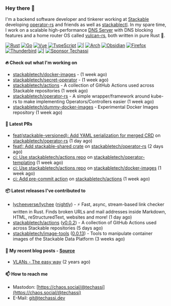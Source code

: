 ### Hey there 👋

I'm a backend software developer and tinkerer working at [Stackable][stackable] developing
[operator-rs][op-rs] and friends as well as [stackablectl][sctl]. In my spare time, I work
on a scalable high-performance [DNS Server][portal] with DNS blocking features and a home
router OS called [vulcan-rs][vulcan], both written in pure Rust 🦀.

[sctl]: https://github.com/stackabletech/stackable-cockpit
[op-rs]: https://github.com/stackabletech/operator-rs
[stackable]: https://github.com/stackabletech
[portal]: https://github.com/portal-rs/portal
[vulcan]: https://github.com/vulcan-rs

[![Rust](https://img.shields.io/badge/-Rust-141414?style=flat&logo=rust&logoColor=%23f97f39)](https://www.rust-lang.org/)
[![Go](https://img.shields.io/badge/-Go-141414?style=flat&logo=go&logoColor=%23f97f39)](https://go.dev/)
[![Vue](https://img.shields.io/badge/-Vue-141414?style=flat&logo=vuedotjs&logoColor=%23f97f39)](https://vuejs.org/)
[![TypeScript](https://img.shields.io/badge/-TypeScript-141414?style=flat&logo=typescript&logoColor=%23f97f39)](https://www.typescriptlang.org/)
![|](https://img.shields.io/badge/-%7C-141414?style=flat&logoColor=%23f97f39)
[![Arch](https://img.shields.io/badge/-Arch-141414?style=flat&logo=archlinux&logoColor=%23f97f39)](https://archlinux.org/)
[![Obsidian](https://img.shields.io/badge/-Obsidian-141414?style=flat&logo=obsidian&logoColor=%23f97f39)](https://obsidian.md/)
[![Firefox](https://img.shields.io/badge/-Firefox-141414?style=flat&logo=firefox&logoColor=%23f97f39)](https://www.mozilla.org/en-US/firefox/new/)
[![Thunderbird](https://img.shields.io/badge/-Thunderbird-141414?style=flat&logo=thunderbird&logoColor=%23f97f39)](https://www.thunderbird.net/en-US/)
![|](https://img.shields.io/badge/-%7C-141414?style=flat&logoColor=%23f97f39)
[![Sponsor Techassi](https://img.shields.io/badge/-Sponsor-141414?style=flat&logo=github&logoColor=%23f97f39)](https://github.com/sponsors/Techassi)

#### 🔥 Check out what I'm working on


- [stackabletech/docker-images](https://github.com/stackabletech/docker-images) -  (1 week ago)
- [stackabletech/secret-operator](https://github.com/stackabletech/secret-operator) -  (1 week ago)
- [stackabletech/actions](https://github.com/stackabletech/actions) - A collection of GitHub Actions used across Stackable repositories (1 week ago)
- [stackabletech/operator-rs](https://github.com/stackabletech/operator-rs) - A simple wrapper/framework around kube-rs to make implementing Operators/Controllers easier (1 week ago)
- [stackabletech/dummy-docker-images](https://github.com/stackabletech/dummy-docker-images) - Experimental Docker Images repository (1 week ago)

#### 🧪 Latest PRs


- [feat(stackable-versioned): Add YAML serialization for merged CRD](https://github.com/stackabletech/operator-rs/pull/884) on [stackabletech/operator-rs](https://github.com/stackabletech/operator-rs) (1 day ago)
- [feat!: Add stackable-shared crate](https://github.com/stackabletech/operator-rs/pull/883) on [stackabletech/operator-rs](https://github.com/stackabletech/operator-rs) (2 days ago)
- [ci: Use stackabletech/actions repo](https://github.com/stackabletech/operator-templating/pull/442) on [stackabletech/operator-templating](https://github.com/stackabletech/operator-templating) (1 week ago)
- [ci: Use stackabletech/actions repo](https://github.com/stackabletech/docker-images/pull/885) on [stackabletech/docker-images](https://github.com/stackabletech/docker-images) (1 week ago)
- [ci: Add pre-commit action](https://github.com/stackabletech/actions/pull/1) on [stackabletech/actions](https://github.com/stackabletech/actions) (1 week ago)

#### 📦 Latest releases I've contributed to


- [lycheeverse/lychee](https://github.com/lycheeverse/lychee/releases/tag/nightly) ([nightly](https://github.com/lycheeverse/lychee/releases/tag/nightly)) - ⚡ Fast, async, stream-based link checker written in Rust. Finds broken URLs and mail addresses inside Markdown, HTML, reStructuredText, websites and more! (1 day ago)
- [stackabletech/actions](https://github.com/stackabletech/actions/releases/tag/v0.0.2) ([v0.0.2](https://github.com/stackabletech/actions/releases/tag/v0.0.2)) - A collection of GitHub Actions used across Stackable repositories (5 days ago)
- [stackabletech/image-tools](https://github.com/stackabletech/image-tools/releases/tag/0.0.13) ([0.0.13](https://github.com/stackabletech/image-tools/releases/tag/0.0.13)) - Tools to manipulate container images of the Stackable Data Platform (3 weeks ago)

#### 📜 My recent blog posts - [Source](https://github.com/Techassi/page)


- [VLANs - The easy way](https://techassi.dev/posts/vlans-the-easy-way/) (2 years ago)

#### 📫 How to reach me

- Mastodon: [https://chaos.social/@techassi](https://chaos.social/@techassi)
- E-Mail: git@techassi.dev
